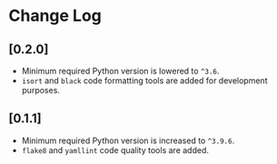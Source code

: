 # Change Log

## [0.2.0]
- Minimum required Python version is lowered to `^3.6`.
- `isort` and `black` code formatting tools are added for development purposes.

## [0.1.1]
- Minimum required Python version is increased to `^3.9.6`.
- `flake8` and `yamllint` code quality tools are added.

